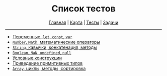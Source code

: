 <div align="center">

# Список тестов

[Главная](https://github.com/dollaween/junior-roadmap/)
|
[Карта](/roadmap/README.md)
|
[Тесты](/tests/README.md)
|
[Задачи](/tasks/README.md)

</div>

---

* [Переменные, `let`, `const`, `var`](./variables.md)
* [`Number`, `Math`, математические операторы](./numbers.md)
* [`String`, кавычки, конкатенация, методы](./string.md)
* [`Boolean`, `NaN`, `undefined`, `null`](./boolean-nan-undefined-null.md)
* [Условные конструкции](./condition.md)
* [Приведение примитивных типов](./primitive-type-coercion.md)
* [`Array`, циклы, методы, сортировка](./array.md)
